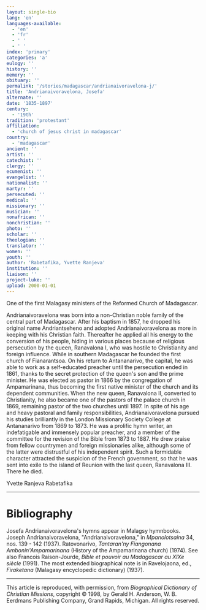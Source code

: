 ```yaml
---
layout: single-bio
lang: 'en'
languages-available:
  - 'en'
  - 'fr'
  - ' '
  - ' '
index: 'primary'
categories: 'a'
eulogy: ''
history: ''
memory: ''
obituary: ''
permalink: '/stories/madagascar/andrianaivoravelona-j/'
title: 'Andrianaivoravelona, Josefa'
alternate: ''
date: '1835-1897'
century:
  - '19th'
tradition: 'protestant'
affiliation:
  - 'church of jesus christ in madagascar'
country:
  - 'madagascar'
ancient: ''
artist: ''
catechist: ''
clergy: ''
ecumenist: ''
evangelist: ''
nationalist: ''
martyr: ''
persecuted: ''
medical: ''
missionary: ''
musician: ''
nonafrican: ''
nonchristian: ''
photo: ''
scholar: ''
theologian: ''
translator: ''
women: ''
youth: ''
author: 'Rabetafika, Yvette Ranjeva'
institution: ''
liaison: ''
project-luke: ''
upload: 2000-01-01
---
```



One of the first Malagasy ministers of the Reformed Church of Madagascar.

Andrianaivoravelona was born into a non-Christian noble family of the central part of Madagascar. After his baptism in 1857, he dropped his original name Andriantseheno and adopted Andrianaivoravelona as more in keeping with his Christian faith. Thereafter he applied all his energy to the conversion of his people, hiding in various places because of religious persecution by the queen, Ranavalona I, who was hostile to Christianity and foreign influence. While in southern Madagascar he founded the first church of Fianarantsoa. On his return to Antananarivo, the capital, he was able to work as a self-educated preacher until the persecution ended in 1861, thanks to the secret protection of the queen's son and the prime minister. He was elected as pastor in 1866 by the congregation of Ampamarinana, thus becoming the first native minister of the church and its dependent communities. When the new queen, Ranavalona II, converted to Christianity, he also became one of the pastors of the palace church in 1869, remaining pastor of the two churches until 1897. In spite of his age and heavy pastoral and family responsibilities, Andrianaivoravelona pursued his studies brilliantly in the London Missionary Society College at Antananarivo from 1869 to 1873. He was a  prolific hymn writer, an indefatigable and immensely popular preacher, and a member of the committee for the revision of the Bible from 1873 to 1887. He drew praise from fellow countrymen and foreign missionaries alike, although some of the latter were distrustful of his independent spirit. Such a formidable character attracted the suspicion of the French government, so that he was sent into exile to the island of Reunion with the last queen, Ranavalona III. There he died.

Yvette Ranjeva Rabetafika

---

# Bibliography

Josefa Andrianaivoravelona's hymns appear in Malagsy hymnbooks. Joseph Andrianaivoravelona, "Andrianaivoravelona," in *Mpanolotsaina* 34, nos. 139 - 142 (1937). Ratovonarivo, *Tantaran'ny Fiangonana Ambonin'Ampamarinana* (History of the Ampamarinana church) (1974). See also Francois Raison-Jourde, *Bible et pouvoir au Madagascar au XIXe siècle* (1991). The most extended biographical note is in Ravelojaona, ed., *Firaketana* (Malagasy encyclopedic dictionary) (1937).

---

This article is reproduced, with permission, from *Biographical Dictionary of Christian Missions*,   copyright &copy; 1998, by Gerald H. Anderson, W. B. Eerdmans Publishing Company, Grand Rapids, Michigan.  All rights reserved.